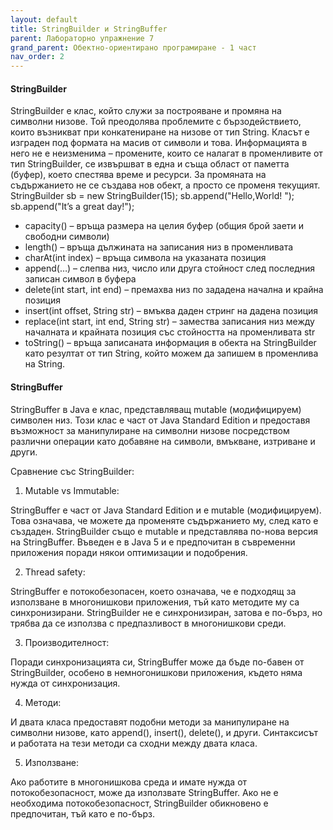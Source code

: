 ```yaml
---
layout: default
title: StringBuilder и StringBuffer
parent: Лабораторно упражнение 7
grand_parent: Обектно-ориентирано програмиране - 1 част
nav_order: 2
---
```


#### StringBuilder

StringBuilder е клас, който служи за построяване и промяна на символни низове. Той преодолява проблемите с бързодействието, които възникват при конкатениране на низове от тип String. Класът е изграден под формата на масив от символи и това. Информацията в него не е неизменима – промените, които се налагат в променливите от тип StringBuilder, се извършват в една и съща област от паметта (буфер), което спестява време и ресурси. За промяната на съдържанието не се създава нов обект, а просто се променя текущият. StringBuilder sb = new StringBuilder(15); sb.append("Hello,World! "); sb.append("It’s a great day!");

* capacity() – връща размера на целия буфер (общия брой заети и свободни символи)
* length() – връща дължината на записания низ в променливата
* charAt(int index) – връща символа на указаната позиция
* append(…) – слепва низ, число или друга стойност след последния записан символ в буфера
* delete(int start, int end) – премахва низ по зададена начална и крайна позиция
* insert(int offset, String str) – вмъква даден стринг на дадена позиция
* replace(int start, int end, String str) – замества записания низ между началната и крайната позиция със стойността на променливата str
* toString() – връща записаната информация в обекта на StringBuilder като резултат от тип String, който можем да запишем в променлива на String.

#### StringBuffer

StringBuffer в Java е клас, представляващ mutable (модифицируем) символен низ. Този клас е част от Java Standard Edition и предоставя възможност за манипулиране на символни низове посредством различни операции като добавяне на символи, вмъкване, изтриване и други.

Сравнение със StringBuilder:

1. Mutable vs Immutable:
 
StringBuffer е част от Java Standard Edition и е mutable (модифицируем). Това означава, че можете да променяте съдържанието му, след като е създаден. StringBuilder също е mutable и представлява по-нова версия на StringBuffer. Въведен е в Java 5 и е предпочитан в съвременни приложения поради някои оптимизации и подобрения.

2. Thread safety:

StringBuffer е потокобезопасен, което означава, че е подходящ за използване в многонишкови приложения, тъй като методите му са синхронизирани. StringBuilder не е синхронизиран, затова е по-бърз, но трябва да се използва с предпазливост в многонишкови среди.

3. Производителност:
    
Поради синхронизацията си, StringBuffer може да бъде по-бавен от StringBuilder, особено в немногонишкови приложения, където няма нужда от синхронизация.

4. Методи:
    
И двата класа предоставят подобни методи за манипулиране на символни низове, като append(), insert(), delete(), и други. Синтаксисът и работата на тези методи са сходни между двата класа.

5. Използване:
    
Ако работите в многонишкова среда и имате нужда от потокобезопасност, може да използвате StringBuffer.
Ако не е необходима потокобезопасност, StringBuilder обикновено е предпочитан, тъй като е по-бърз.
